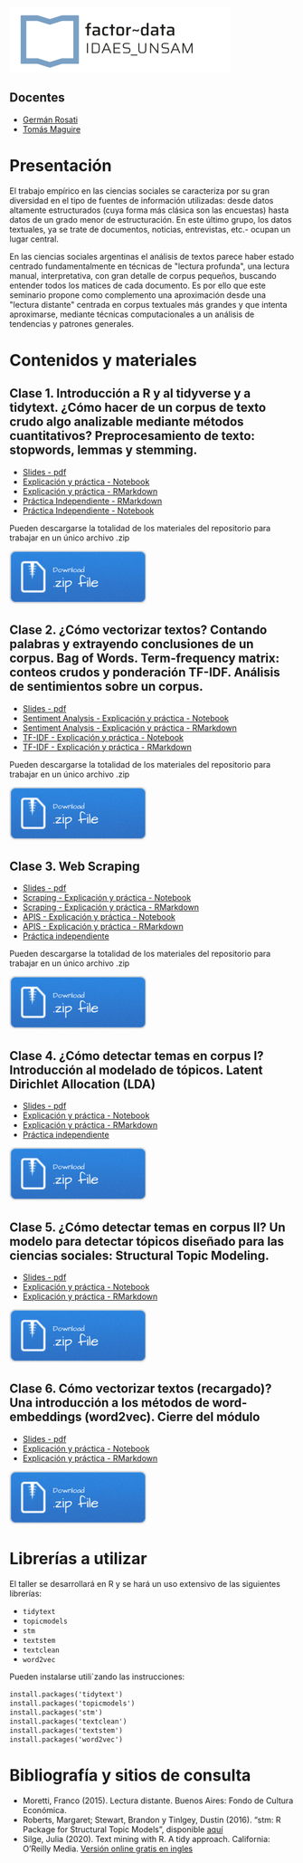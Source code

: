 ![](/imgs/logo-factor-data-solo.jpg)

## Docentes

- [Germán Rosati](https://gefero.github.io/)
- [Tomás Maguire]()

# Presentación
El trabajo empírico en las ciencias sociales se caracteriza por su gran diversidad en el tipo de fuentes de información utilizadas: desde datos altamente estructurados (cuya forma más clásica son las encuestas) hasta datos de un grado menor de estructuración. En este último grupo, los datos textuales, ya se trate de documentos, noticias, entrevistas, etc.- ocupan un lugar central.

En las ciencias sociales argentinas el análisis de textos parece haber estado centrado fundamentalmente en técnicas de "lectura profunda", una lectura manual, interpretativa, con gran detalle de corpus pequeños, buscando entender todos los matices de cada documento. Es por ello que este seminario propone como complemento una aproximación desde una "lectura distante" centrada en corpus textuales más grandes y que intenta aproximarse, mediante técnicas computacionales a un análisis de tendencias y patrones generales.


# Contenidos y materiales
## Clase 1. Introducción a R y al tidyverse y a tidytext. ¿Cómo hacer de un corpus de texto crudo algo analizable mediante métodos cuantitativos? Preprocesamiento de texto: stopwords, lemmas y stemming. 

- [Slides - pdf](/clase1/DIPLO_TM_Clase_1.pdf)
- [Explicación y práctica - Notebook](/clase1/notebooks/clase_1.html)
- [Explicación y práctica - RMarkdown](/clase1/notebooks/clase_1.Rmd)
- [Práctica Independiente - RMarkdown](/clase1/notebooks/practica_clase_1.Rmd)
- [Práctica Independiente - Notebook](/clase1/notebooks/practica_clase_1.html)

Pueden descargarse la totalidad de los materiales del repositorio para trabajar en un único archivo .zip

[![](imgs/Download.png)](clase1.zip)


## Clase 2. ¿Cómo vectorizar textos? Contando palabras y extrayendo conclusiones de un corpus. Bag of Words. Term-frequency matrix: conteos crudos y ponderación TF-IDF. Análisis de sentimientos sobre un corpus. 

- [Slides - pdf](/clase2/DIPLO_TM_Clase_2.pdf)
- [Sentiment Analysis - Explicación y práctica - Notebook](/clase2/notebooks/2_sentimient_analysis.html)
- [Sentiment Analysis - Explicación y práctica - RMarkdown](/clase2/notebooks/2_sentimient_analysis.Rmd)
- [TF-IDF - Explicación y práctica - Notebook](/clase2/notebooks/21_tfidf.html)
- [TF-IDF - Explicación y práctica - RMarkdown](/clase2/notebooks/21_tfidf.Rmd)


Pueden descargarse la totalidad de los materiales del repositorio para trabajar en un único archivo .zip

[![](imgs/Download.png)]()


## Clase 3. Web Scraping

- [Slides - pdf](/clase3/DIPLO_TM_Clase_3.pdf)
- [Scraping - Explicación y práctica - Notebook](/clase3/notebooks/3_clase.nb.html)
- [Scraping - Explicación y práctica - RMarkdown](/clase3/notebooks/3_clase.Rmd)
- [APIS - Explicación y práctica - Notebook](/clase3/notebooks/APIs.nb.html)
- [APIS - Explicación y práctica - RMarkdown](/clase3/notebooks/APIs.Rmd)
- [Práctica independiente](/clase3/notebooks/3_practica_independiente.Rmd)

Pueden descargarse la totalidad de los materiales del repositorio para trabajar en un único archivo .zip

[![](imgs/Download.png)]()

## Clase 4. ¿Cómo detectar temas en corpus I? Introducción al modelado de tópicos. Latent Dirichlet Allocation (LDA)

- [Slides - pdf](/clase4/DIPLO_TM_Clase_4.pdf)
- [Explicación y práctica - Notebook](/clase4/notebooks/4_topic_modeling_LDA.nb.html)
- [Explicación y práctica - RMarkdown](/clase4/notebooks/4_topic_modeling_LDA.Rmd)
- [Práctica independiente](/clase4/notebooks/4_practica_independiente.nb.html)

[![](imgs/Download.png)]()


## Clase 5. ¿Cómo detectar temas en corpus II? Un modelo para detectar tópicos diseñado para las ciencias sociales: Structural Topic Modeling.

- [Slides - pdf](/clase5/DIPLO_TM_Clase_5.pdf)
- [Explicación y práctica - Notebook](/clase5/notebooks/5_topic_modeling_STM.nb.html)
- [Explicación y práctica - RMarkdown](/clase5/notebooks/5_topic_modeling_STM.Rmd)

[![](imgs/Download.png)]()

## Clase 6. Cómo vectorizar textos (recargado)? Una introducción a los métodos de word-embeddings (word2vec). Cierre del módulo

- [Slides - pdf](/clase6/DIPLO_TM_Clase_6.pdf)
- [Explicación y práctica - Notebook](/clase6/notebooks/6_word2vec.nb.html)
- [Explicación y práctica - RMarkdown](/clase6/notebooks/6_word2vec.Rmd)

[![](imgs/Download.png)]()

# Librerías a utilizar
El taller se desarrollará en R y se hará un uso extensivo de las siguientes librerías:

- `tidytext`
- `topicmodels`
- `stm`
- `textstem`
- `textclean`
- `word2vec`

Pueden instalarse utili`zando las instrucciones:

```{r}
install.packages('tidytext')
install.packages('topicmodels')
install.packages('stm')
install.packages('textclean')
install.packages('textstem')
install.packages('word2vec')
```


# Bibliografía y sitios de consulta

- Moretti, Franco (2015). Lectura distante. Buenos Aires: Fondo de Cultura Económica.
- Roberts, Margaret; Stewart, Brandon y Tinlgey, Dustin (2016). “stm: R Package for Structural Topic Models”, disponible [aquí](https://cran.r-project.org/web/packages/stm/vignettes/stmVignette.pdf)
- Silge, Julia (2020). Text mining with R. A tidy approach. California: O’Reilly Media. [Versión online gratis en ingles](https://www.tidytextmining.com/) 


